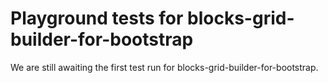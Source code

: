 # Playground tests for blocks-grid-builder-for-bootstrap
We are still awaiting the first test run for blocks-grid-builder-for-bootstrap.
